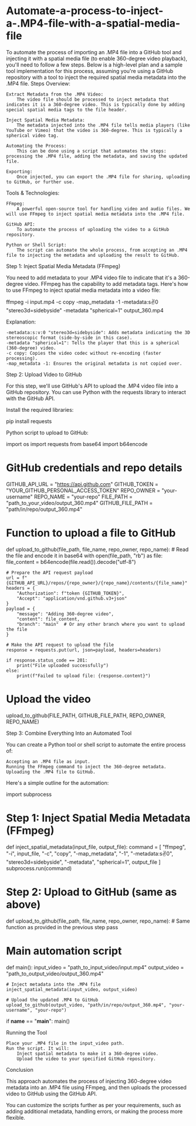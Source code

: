 # Automate-a-process-to-inject-a-.MP4-file-with-a-spatial-media-file
To automate the process of importing an .MP4 file into a GitHub tool and injecting it with a spatial media file (to enable 360-degree video playback), you'll need to follow a few steps. Below is a high-level plan and a sample tool implementation for this process, assuming you're using a GitHub repository with a tool to inject the required spatial media metadata into the .MP4 file.
Steps Overview:

    Extract Metadata from the .MP4 Video:
        The video file should be processed to inject metadata that indicates it is a 360-degree video. This is typically done by adding special spatial media tags to the file header.

    Inject Spatial Media Metadata:
        The metadata injected into the .MP4 file tells media players (like YouTube or Vimeo) that the video is 360-degree. This is typically a spherical video tag.

    Automating the Process:
        This can be done using a script that automates the steps: processing the .MP4 file, adding the metadata, and saving the updated file.

    Exporting:
        Once injected, you can export the .MP4 file for sharing, uploading to GitHub, or further use.

Tools & Technologies:

    FFmpeg:
        A powerful open-source tool for handling video and audio files. We will use FFmpeg to inject spatial media metadata into the .MP4 file.

    GitHub API:
        To automate the process of uploading the video to a GitHub repository.

    Python or Shell Script:
        The script can automate the whole process, from accepting an .MP4 file to injecting the metadata and uploading the result to GitHub.

Step 1: Inject Spatial Media Metadata (FFmpeg)

You need to add metadata to your .MP4 video file to indicate that it's a 360-degree video. FFmpeg has the capability to add metadata tags. Here's how to use FFmpeg to inject spatial media metadata into a video file:

ffmpeg -i input.mp4 -c copy -map_metadata -1 -metadata:s:v:0 "stereo3d=sidebyside" -metadata "spherical=1" output_360.mp4

Explanation:

    -metadata:s:v:0 "stereo3d=sidebyside": Adds metadata indicating the 3D stereoscopic format (side-by-side in this case).
    -metadata "spherical=1": Tells the player that this is a spherical (360-degree) video.
    -c copy: Copies the video codec without re-encoding (faster processing).
    -map_metadata -1: Ensures the original metadata is not copied over.

Step 2: Upload Video to GitHub

For this step, we'll use GitHub's API to upload the .MP4 video file into a GitHub repository. You can use Python with the requests library to interact with the GitHub API.

Install the required libraries:

pip install requests

Python script to upload to GitHub:

import os
import requests
from base64 import b64encode

# GitHub credentials and repo details
GITHUB_API_URL = "https://api.github.com"
GITHUB_TOKEN = "YOUR_GITHUB_PERSONAL_ACCESS_TOKEN"
REPO_OWNER = "your-username"
REPO_NAME = "your-repo"
FILE_PATH = "path_to_your_video/output_360.mp4"
GITHUB_FILE_PATH = "path/in/repo/output_360.mp4"

# Function to upload a file to GitHub
def upload_to_github(file_path, file_name, repo_owner, repo_name):
    # Read the file and encode it in base64
    with open(file_path, "rb") as file:
        file_content = b64encode(file.read()).decode("utf-8")

    # Prepare the API request payload
    url = f"{GITHUB_API_URL}/repos/{repo_owner}/{repo_name}/contents/{file_name}"
    headers = {
        "Authorization": f"token {GITHUB_TOKEN}",
        "Accept": "application/vnd.github.v3+json"
    }
    payload = {
        "message": "Adding 360-degree video",
        "content": file_content,
        "branch": "main"  # Or any other branch where you want to upload the file
    }

    # Make the API request to upload the file
    response = requests.put(url, json=payload, headers=headers)

    if response.status_code == 201:
        print("File uploaded successfully")
    else:
        print(f"Failed to upload file: {response.content}")

# Upload the video
upload_to_github(FILE_PATH, GITHUB_FILE_PATH, REPO_OWNER, REPO_NAME)

Step 3: Combine Everything Into an Automated Tool

You can create a Python tool or shell script to automate the entire process of:

    Accepting an .MP4 file as input.
    Running the FFmpeg command to inject the 360-degree metadata.
    Uploading the .MP4 file to GitHub.

Here's a simple outline for the automation:

import subprocess

# Step 1: Inject Spatial Media Metadata (FFmpeg)
def inject_spatial_metadata(input_file, output_file):
    command = [
        "ffmpeg", 
        "-i", input_file, 
        "-c", "copy", 
        "-map_metadata", "-1", 
        "-metadata:s:v:0", "stereo3d=sidebyside", 
        "-metadata", "spherical=1", 
        output_file
    ]
    subprocess.run(command)

# Step 2: Upload to GitHub (same as above)
def upload_to_github(file_path, file_name, repo_owner, repo_name):
    # Same function as provided in the previous step
    pass

# Main automation script
def main():
    input_video = "path_to_input_video/input.mp4"
    output_video = "path_to_output_video/output_360.mp4"
    
    # Inject metadata into the .MP4 file
    inject_spatial_metadata(input_video, output_video)
    
    # Upload the updated .MP4 to GitHub
    upload_to_github(output_video, "path/in/repo/output_360.mp4", "your-username", "your-repo")

if __name__ == "__main__":
    main()

Running the Tool

    Place your .MP4 file in the input_video path.
    Run the script. It will:
        Inject spatial metadata to make it a 360-degree video.
        Upload the video to your specified GitHub repository.

Conclusion

This approach automates the process of injecting 360-degree video metadata into an .MP4 file using FFmpeg, and then uploads the processed video to GitHub using the GitHub API.

You can customize the scripts further as per your requirements, such as adding additional metadata, handling errors, or making the process more flexible.
